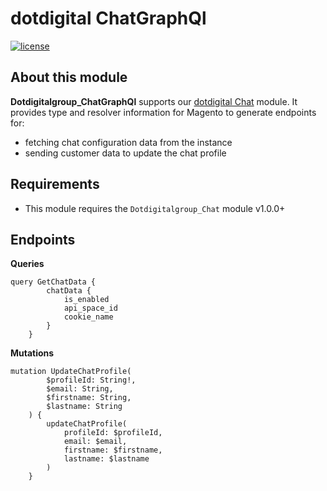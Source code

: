 # dotdigital ChatGraphQl
[![license](https://img.shields.io/github/license/mashape/apistatus.svg)](LICENSE.md)

## About this module

**Dotdigitalgroup_ChatGraphQl** supports our [dotdigital Chat](https://github.com/dotmailer/dotmailer-magento2-extension-chat) module.
It provides type and resolver information for Magento to generate endpoints for:
- fetching chat configuration data from the instance
- sending customer data to update the chat profile

## Requirements

- This module requires the `Dotdigitalgroup_Chat` module v1.0.0+

## Endpoints

**Queries**
```
query GetChatData {
        chatData {
            is_enabled
            api_space_id
            cookie_name
        }
    }
```

**Mutations**
```
mutation UpdateChatProfile(
        $profileId: String!,
        $email: String,
        $firstname: String,
        $lastname: String
    ) {
        updateChatProfile(
            profileId: $profileId,
            email: $email,
            firstname: $firstname,
            lastname: $lastname
        )
    }
```
